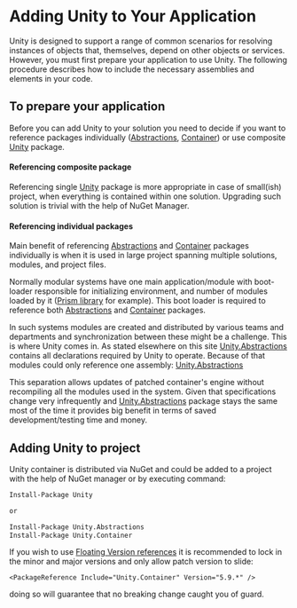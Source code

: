 # Adding Unity to Your Application
Unity is designed to support a range of common scenarios for resolving instances of objects that, themselves, depend on other objects or services. However, you must first prepare your application to use Unity. The following procedure describes how to include the necessary assemblies and elements in your code.
## To prepare your application
Before you can add Unity to your solution you need to decide if you want to reference packages individually ([Abstractions](https://www.nuget.org/packages/Unity.Abstractions/), [Container](https://www.nuget.org/packages/Unity.Container/)) or use composite [Unity]([Unity](https://www.nuget.org/packages/Unity/)) package.

#### Referencing composite package
 Referencing single [Unity]([Unity](https://www.nuget.org/packages/Unity/)) package is more appropriate in case of small(ish) project, when everything is contained within one solution. Upgrading such solution is trivial with the help of NuGet Manager.

#### Referencing individual packages
Main benefit of referencing [Abstractions](https://www.nuget.org/packages/Unity.Abstractions/) and [Container](https://www.nuget.org/packages/Unity.Container/) packages individually is when it is used in large project spanning multiple solutions, modules, and project files. 

Normally modular systems have one main application/module with boot-loader responsible for initializing environment, and number of modules loaded by it ([Prism library](https://prismlibrary.github.io/) for example). This boot loader is required to reference both [Abstractions](https://www.nuget.org/packages/Unity.Abstractions/) and [Container](https://www.nuget.org/packages/Unity.Container/) packages.

In such systems modules are created and distributed by various teams and departments and synchronization between these might be a challenge. This is where Unity comes in. 
As stated elsewhere on this site [Unity.Abstractions](https://www.nuget.org/packages/Unity.Abstractions/) contains all declarations required by Unity to operate. Because of that modules could only reference one assembly: [Unity.Abstractions](https://www.nuget.org/packages/Unity.Abstractions/)

This separation allows updates of patched container's engine without recompiling all the modules used in the system. Given that specifications change very infrequently and [Unity.Abstractions](https://www.nuget.org/packages/Unity.Abstractions/) package stays the same most of the time it provides big benefit in terms of saved development/testing time and money.

## Adding Unity to project
Unity container is distributed via NuGet and could be added to a project with the help of NuGet manager or by executing command:
```bash
Install-Package Unity

or

Install-Package Unity.Abstractions
Install-Package Unity.Container
```

If you wish to use [Floating Version references](https://docs.microsoft.com/en-us/nuget/consume-packages/package-references-in-project-files#floating-versions) it is recommended to lock in the minor and major versions and only allow patch version to slide:

```
<PackageReference Include="Unity.Container" Version="5.9.*" />
```
doing so will guarantee that no breaking change caught you of guard.



